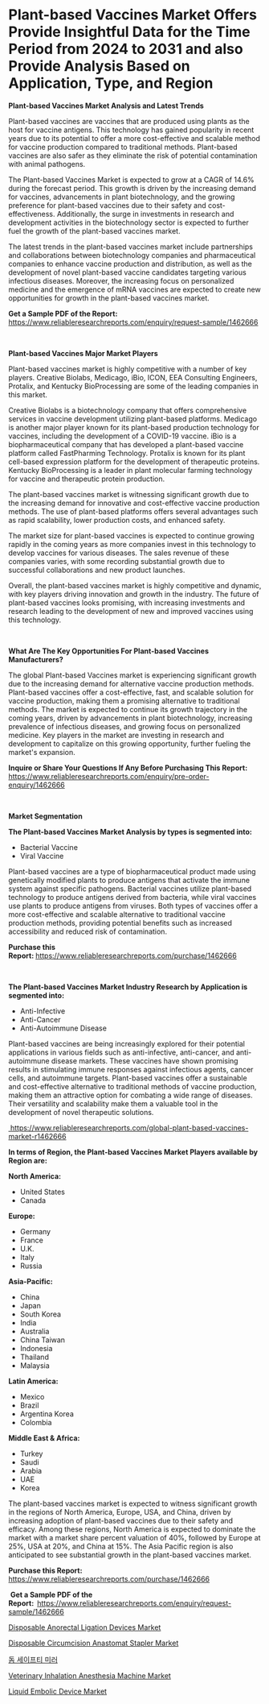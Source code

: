 <p><h1>Plant-based Vaccines Market Offers Provide Insightful Data for the Time Period from 2024 to 2031 and also Provide Analysis Based on Application, Type, and Region</h1></p><p><strong>Plant-based Vaccines Market Analysis and Latest Trends</strong></p>
<p><p>Plant-based vaccines are vaccines that are produced using plants as the host for vaccine antigens. This technology has gained popularity in recent years due to its potential to offer a more cost-effective and scalable method for vaccine production compared to traditional methods. Plant-based vaccines are also safer as they eliminate the risk of potential contamination with animal pathogens.</p><p>The Plant-based Vaccines Market is expected to grow at a CAGR of 14.6% during the forecast period. This growth is driven by the increasing demand for vaccines, advancements in plant biotechnology, and the growing preference for plant-based vaccines due to their safety and cost-effectiveness. Additionally, the surge in investments in research and development activities in the biotechnology sector is expected to further fuel the growth of the plant-based vaccines market.</p><p>The latest trends in the plant-based vaccines market include partnerships and collaborations between biotechnology companies and pharmaceutical companies to enhance vaccine production and distribution, as well as the development of novel plant-based vaccine candidates targeting various infectious diseases. Moreover, the increasing focus on personalized medicine and the emergence of mRNA vaccines are expected to create new opportunities for growth in the plant-based vaccines market.</p></p>
<p><strong>Get a Sample PDF of the Report:&nbsp;</strong> <a href="https://www.reliableresearchreports.com/enquiry/request-sample/1462666">https://www.reliableresearchreports.com/enquiry/request-sample/1462666</a></p>
<p>&nbsp;</p>
<p><strong>Plant-based Vaccines Major Market Players</strong></p>
<p><p>Plant-based vaccines market is highly competitive with a number of key players. Creative Biolabs, Medicago, iBio, ICON, EEA Consulting Engineers, Protalix, and Kentucky BioProcessing are some of the leading companies in this market.</p><p>Creative Biolabs is a biotechnology company that offers comprehensive services in vaccine development utilizing plant-based platforms. Medicago is another major player known for its plant-based production technology for vaccines, including the development of a COVID-19 vaccine. iBio is a biopharmaceutical company that has developed a plant-based vaccine platform called FastPharming Technology. Protalix is known for its plant cell-based expression platform for the development of therapeutic proteins. Kentucky BioProcessing is a leader in plant molecular farming technology for vaccine and therapeutic protein production.</p><p>The plant-based vaccines market is witnessing significant growth due to the increasing demand for innovative and cost-effective vaccine production methods. The use of plant-based platforms offers several advantages such as rapid scalability, lower production costs, and enhanced safety.</p><p>The market size for plant-based vaccines is expected to continue growing rapidly in the coming years as more companies invest in this technology to develop vaccines for various diseases. The sales revenue of these companies varies, with some recording substantial growth due to successful collaborations and new product launches.</p><p>Overall, the plant-based vaccines market is highly competitive and dynamic, with key players driving innovation and growth in the industry. The future of plant-based vaccines looks promising, with increasing investments and research leading to the development of new and improved vaccines using this technology.</p></p>
<p>&nbsp;</p>
<p><strong>What Are The Key Opportunities For Plant-based Vaccines Manufacturers?</strong></p>
<p><p>The global Plant-based Vaccines market is experiencing significant growth due to the increasing demand for alternative vaccine production methods. Plant-based vaccines offer a cost-effective, fast, and scalable solution for vaccine production, making them a promising alternative to traditional methods. The market is expected to continue its growth trajectory in the coming years, driven by advancements in plant biotechnology, increasing prevalence of infectious diseases, and growing focus on personalized medicine. Key players in the market are investing in research and development to capitalize on this growing opportunity, further fueling the market's expansion.</p></p>
<p><strong>Inquire or Share Your Questions If Any Before Purchasing This Report:</strong> <a href="https://www.reliableresearchreports.com/enquiry/pre-order-enquiry/1462666">https://www.reliableresearchreports.com/enquiry/pre-order-enquiry/1462666</a></p>
<p>&nbsp;</p>
<p><strong>Market Segmentation</strong></p>
<p><strong>The Plant-based Vaccines Market Analysis by types is segmented into:</strong></p>
<p><ul><li>Bacterial Vaccine</li><li>Viral Vaccine</li></ul></p>
<p><p>Plant-based vaccines are a type of biopharmaceutical product made using genetically modified plants to produce antigens that activate the immune system against specific pathogens. Bacterial vaccines utilize plant-based technology to produce antigens derived from bacteria, while viral vaccines use plants to produce antigens from viruses. Both types of vaccines offer a more cost-effective and scalable alternative to traditional vaccine production methods, providing potential benefits such as increased accessibility and reduced risk of contamination.</p></p>
<p><strong>Purchase this Report:&nbsp;</strong><a href="https://www.reliableresearchreports.com/purchase/1462666">https://www.reliableresearchreports.com/purchase/1462666</a></p>
<p>&nbsp;</p>
<p><strong>The Plant-based Vaccines Market Industry Research by Application is segmented into:</strong></p>
<p><ul><li>Anti-Infective</li><li>Anti-Cancer</li><li>Anti-Autoimmune Disease</li></ul></p>
<p><p>Plant-based vaccines are being increasingly explored for their potential applications in various fields such as anti-infective, anti-cancer, and anti-autoimmune disease markets. These vaccines have shown promising results in stimulating immune responses against infectious agents, cancer cells, and autoimmune targets. Plant-based vaccines offer a sustainable and cost-effective alternative to traditional methods of vaccine production, making them an attractive option for combating a wide range of diseases. Their versatility and scalability make them a valuable tool in the development of novel therapeutic solutions.</p></p>
<p><a href="https://www.reliableresearchreports.com/global-plant-based-vaccines-market-r1462666">&nbsp;https://www.reliableresearchreports.com/global-plant-based-vaccines-market-r1462666</a></p>
<p><strong>In terms of Region, the Plant-based Vaccines Market Players available by Region are:</strong></p>
<p>
    <p> <strong> North America: </strong>
        <ul>
            <li>United States</li>
            <li>Canada</li>
        </ul>
        </p> 
    <p> <strong> Europe: </strong>
        <ul>
            <li>Germany</li>
            <li>France</li>
            <li>U.K.</li>
            <li>Italy</li>
            <li>Russia</li>
        </ul>
        </p> 
    <p> <strong> Asia-Pacific: </strong>
        <ul>
            <li>China</li>
            <li>Japan</li>
            <li>South Korea</li>
            <li>India</li>
            <li>Australia</li>
            <li>China Taiwan</li>
            <li>Indonesia</li>
            <li>Thailand</li>
            <li>Malaysia</li>
        </ul>
        </p> 
    <p> <strong> Latin America: </strong>
        <ul>
            <li>Mexico</li>
            <li>Brazil</li>
            <li>Argentina Korea</li>
            <li>Colombia</li>
        </ul>
        </p> 
    <p> <strong> Middle East & Africa: </strong>
        <ul>
            <li>Turkey</li>
            <li>Saudi</li>
            <li>Arabia</li>
            <li>UAE</li>
            <li>Korea</li>
        </ul>
    </p>
    </p>
<p><p>The plant-based vaccines market is expected to witness significant growth in the regions of North America, Europe, USA, and China, driven by increasing adoption of plant-based vaccines due to their safety and efficacy. Among these regions, North America is expected to dominate the market with a market share percent valuation of 40%, followed by Europe at 25%, USA at 20%, and China at 15%. The Asia Pacific region is also anticipated to see substantial growth in the plant-based vaccines market.</p></p>
<p><strong>Purchase this Report: </strong><a href="https://www.reliableresearchreports.com/purchase/1462666">https://www.reliableresearchreports.com/purchase/1462666</a></p>
<p>&nbsp;<strong>Get a Sample PDF of the Report:&nbsp;&nbsp;</strong><a href="https://www.reliableresearchreports.com/enquiry/request-sample/1462666">https://www.reliableresearchreports.com/enquiry/request-sample/1462666</a></p>
<p><strong></strong></p>
<p><p><a href="https://github.com/yazulaeha/Market-Research-Report-List-1/blob/main/disposable-anorectal-ligation-devices-market.md">Disposable Anorectal Ligation Devices Market</a></p><p><a href="https://github.com/JermaineCrona2023/Market-Research-Report-List-2/blob/main/disposable-circumcision-anastomat-stapler-market.md">Disposable Circumcision Anastomat Stapler Market</a></p><p><a href="https://github.com/tasfiyaj85/Market-Research-Report-List-2/blob/main/321273576567.md">돔 세이프티 미러</a></p><p><a href="https://github.com/AlysaLedner2023/Market-Research-Report-List-2/blob/main/veterinary-inhalation-anesthesia-machine-market.md">Veterinary Inhalation Anesthesia Machine Market</a></p><p><a href="https://github.com/ctanaka235/Market-Research-Report-List-1/blob/main/liquid-embolic-device-market.md">Liquid Embolic Device Market</a></p></p>